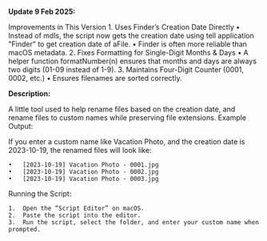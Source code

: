 **Update 9 Feb 2025:**

Improvements in This Version
	1.	Uses Finder’s Creation Date Directly
	•	Instead of mdls, the script now gets the creation date using tell application "Finder" to get creation date of aFile.
	•	Finder is often more reliable than macOS metadata.
	2.	Fixes Formatting for Single-Digit Months & Days
	•	A helper function formatNumber(n) ensures that months and days are always two digits (01-09 instead of 1-9).
	3.	Maintains Four-Digit Counter (0001, 0002, etc.)
	•	Ensures filenames are sorted correctly.

**Description:**

A little tool used to help rename files based on the creation date, and rename files to custom names while preserving file extensions.
Example Output:

If you enter a custom name like Vacation Photo, and the creation date is 2023-10-19, the renamed files will look like:

	•	[2023-10-19] Vacation Photo - 0001.jpg
	•	[2023-10-19] Vacation Photo - 0002.jpg
	•	[2023-10-19] Vacation Photo - 0003.jpg

Running the Script:

	1.	Open the “Script Editor” on macOS.
	2.	Paste the script into the editor.
	3.	Run the script, select the folder, and enter your custom name when prompted.
